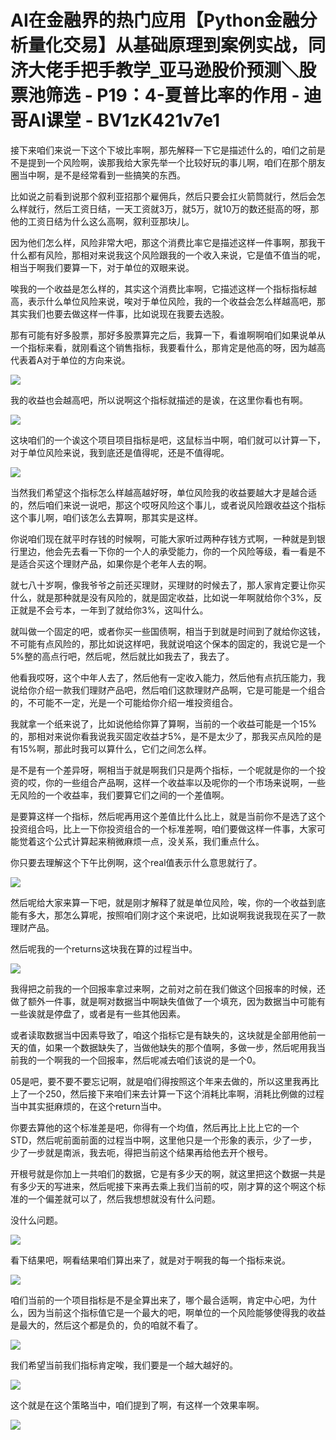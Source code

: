 # AI在金融界的热门应用【Python金融分析量化交易】从基础原理到案例实战，同济大佬手把手教学_亚马逊股价预测＼股票池筛选 - P19：4-夏普比率的作用 - 迪哥AI课堂 - BV1zK421v7e1

接下来咱们来说一下这个下坡比率啊，那先解释一下它是描述什么的，咱们之前是不是提到一个风险啊，诶那我给大家先举一个比较好玩的事儿啊，咱们在那个朋友圈当中啊，是不是经常看到一些搞笑的东西。

比如说之前看到说那个叙利亚招那个雇佣兵，然后只要会扛火箭筒就行，然后会怎么样就行，然后工资日结，一天工资就3万，就5万，就10万的数还挺高的呀，那他的工资日结为什么这么高啊，叙利亚那块儿。

因为他们怎么样，风险非常大吧，那这个消费比率它是描述这样一件事啊，那我干什么都有风险，那相对来说我这个风险跟我的一个收入来说，它是值不值当的呢，相当于啊我们要算一下，对于单位的双眼来说。

唉我的一个收益是怎么样的，其实这个消费比率啊，它描述这样一个指标指标越高，表示什么单位风险来说，唉对于单位风险，我的一个收益会怎么样越高吧，那其实我们也要去做这样一件事，比如说现在我要去选股。

那有可能有好多股票，那好多股票算完之后，我算一下，看谁啊啊咱们如果说单从一个指标来看，就刚看这个销售指标，我要看什么，那肯定是他高的呀，因为越高代表着A对于单位的方向来说。



![](img/34d198ac778364a11e9f5e5bca2b2f5a_1.png)

我的收益也会越高吧，所以说啊这个指标就描述的是诶，在这里你看也有啊。

![](img/34d198ac778364a11e9f5e5bca2b2f5a_3.png)

这块咱们的一个诶这个项目项目指标是吧，这鼠标当中啊，咱们就可以计算一下，对于单位风险来说，我到底还是值得呢，还是不值得呢。



![](img/34d198ac778364a11e9f5e5bca2b2f5a_5.png)

当然我们希望这个指标怎么样越高越好呀，单位风险我的收益要越大才是越合适的，然后咱们来说一说吧，那这个哎呀风险这个事儿，或者说风险跟收益这个指标这个事儿啊，咱们该怎么去算啊，那其实是这样。

你说咱们现在就平时存钱的时候啊，可能大家听过两种存钱方式啊，一种就是到银行里边，他会先去看一下你的一个人的承受能力，你的一个风险等级，看一看是不是适合买这个理财产品，如果你是个老年人去的啊。

就七八十岁啊，像我爷爷之前还买理财，买理财的时候去了，那人家肯定要让你买什么，就是那种就是没有风险的，就是固定收益，比如说一年啊就给你个3%，反正就是不会亏本，一年到了就给你3%，这叫什么。

就叫做一个固定的吧，或者你买一些国债啊，相当于到就是时间到了就给你这钱，不可能有点风险的，那比如说这样吧，我就说咱这个保本的固定的，我说它是一个5%整的高点行吧，然后呢，然后就比如我去了，我去了。

他看我哎呀，这个中年人去了，然后他有一定收入能力，然后他有点抗压能力，我说给你介绍一款我们理财产品吧，然后咱们这款理财产品啊，它是可能是一个组合的，不可能不一定，光是一个可能给你介绍一堆投资组合。

我就拿一个纸来说了，比如说他给你算了算啊，当前的一个收益可能是一个15%的，那相对来说你看我说我买固定收益才5%，是不是太少了，那我买点风险的是有15%啊，那此时我可以算什么，它们之间怎么样。

是不是有一个差异呀，啊相当于就是啊我们只是两个指标，一个呢就是你的一个投资的哎，你的一些组合产品啊，这样一个收益率以及呢你的一个市场来说啊，一些无风险的一个收益率，我们要算它们之间的一个差值啊。

是要算这样一个指标，然后呢再用这个差值比什么比上，就是当前你不是选了这个投资组合吗，比上一下你投资组合的一个标准差啊，咱们要做这样一件事，大家可能觉着这个公式计算起来稍微麻烦一点，没关系，我们重点什么。

你只要去理解这个下午比例啊，这个real值表示什么意思就行了。

![](img/34d198ac778364a11e9f5e5bca2b2f5a_7.png)

然后呢给大家来算一下吧，就是刚才解释了就是单位风险，唉，你的一个收益到底能有多大，那怎么算呢，按照咱们刚才这个来说吧，比如说啊我说我现在买了一款理财产品。

然后呢我的一个returns这块我在算的过程当中。

![](img/34d198ac778364a11e9f5e5bca2b2f5a_9.png)

我得把之前我的一个回报率拿过来啊，之前对之前在我们做这个回报率的时候，还做了额外一件事，就是啊对数据当中啊缺失值做了一个填充，因为数据当中可能有一些诶就是停盘了，或者是有一些其他因素。

或者读取数据当中因素导致了，咱这个指标它是有缺失的，这块就是全部用他前一天的值，如果一个数据缺失了，当做他缺失的那个值啊，多做一步，然后呢用我当前我的一个啊我的一个回报率，然后呢减去咱们该说的是一个0。

05是吧，要不要不要忘记啊，就是咱们得按照这个年来去做的，所以这里我再比上了一个250，然后接下来咱们来去计算一下这个消耗比率啊，消耗比例做的过程当中其实挺麻烦的，在这个return当中。

你要去算他的这个标准差是吧，你得有一个均值，然后再比上比上它的一个STD，然后呢前面前面的过程当中啊，这里他只是一个形象的表示，少了一步，少了一步就是南派，我去呃，得把当前这个结果再给他去开个根号。

开根号就是你加上一共咱们的数据，它是有多少天的啊，就这里把这个数据一共是有多少天的写进来，然后呢接下来再去乘上我们当前的哎，刚才算的这个啊这个标准的一个偏差就可以了，然后我想想就没有什么问题。

没什么问题。

![](img/34d198ac778364a11e9f5e5bca2b2f5a_11.png)

看下结果吧，啊看结果咱们算出来了，就是对于啊我的每一个指标来说。

![](img/34d198ac778364a11e9f5e5bca2b2f5a_13.png)

咱们当前的一个项目指标是不是全算出来了，哪个最合适啊，肯定中心吧，为什么，因为当前这个指标值它是一个最大的吧，啊单位的一个风险能够使得我的收益是最大的，然后这个都是负的，负的咱就不看了。



![](img/34d198ac778364a11e9f5e5bca2b2f5a_15.png)

我们希望当前我们指标肯定唉，我们要是一个越大越好的。

![](img/34d198ac778364a11e9f5e5bca2b2f5a_17.png)

这个就是在这个策略当中，咱们提到了啊，有这样一个效果率啊。

![](img/34d198ac778364a11e9f5e5bca2b2f5a_19.png)